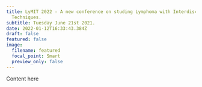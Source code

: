 ```yaml
---
title: LyMIT 2022 - A new conference on studing Lymphoma with Interdisciplinary
  Techniques.
subtitle: Tuesday June 21st 2021.
date: 2022-01-12T16:33:43.384Z
draft: false
featured: false
image:
  filename: featured
  focal_point: Smart
  preview_only: false
---
```

Content here